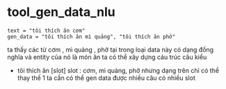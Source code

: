 # tool_gen_data_nlu

```
text = "tôi thích ăn cơm"
gen_data = "tôi thích ăn mì quảng", "tôi thích ăn phở"
```
ta thấy các từ cơm , mì quảng , phở tại trong loại data này có dạng đồng nghĩa và entity của nó là món ăn
ta có thể xây dựng cáu trúc câu kiểu 
- tôi thích ăn [slot]
slot : cơm, mì quảng, phở
nhưng dạng trên chỉ có thể thay thế 1
ta cần có thể gen data được nhiều câu có nhiều slot